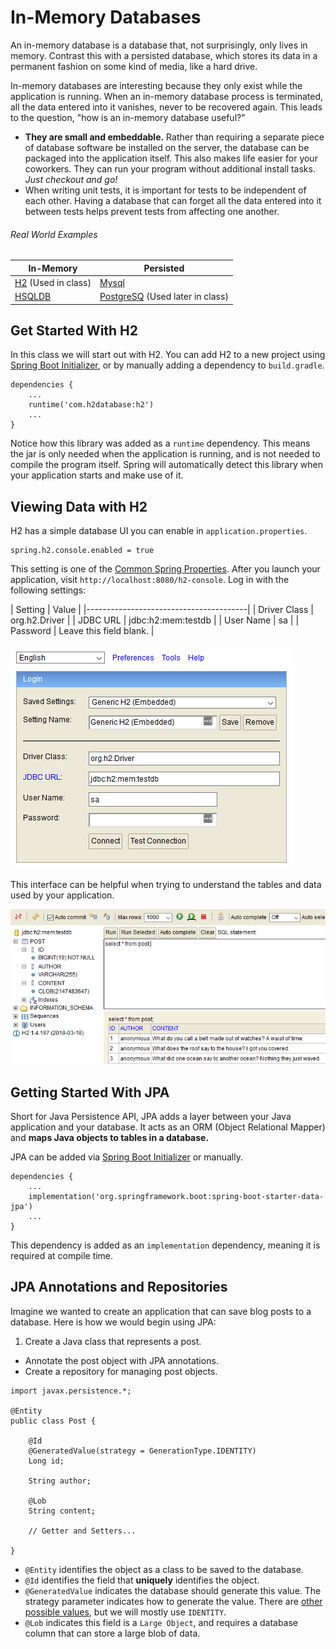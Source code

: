 # In-Memory Databases

An in-memory database is a database that, not surprisingly, only lives in
memory. Contrast this with a persisted database, which stores its data in a
permanent fashion on some kind of media, like a hard drive.

In-memory databases are interesting because they only exist while the
application is running. When an in-memory database process is terminated, all
the data entered into it vanishes, never to be recovered again. This leads to
the question, "how is an in-memory database useful?"

* **They are small and embeddable.** Rather than requiring a separate piece of
  database software be installed on the server, the database can be packaged
  into the application itself. This also makes life easier for your coworkers.
  They can run your program without additional install tasks. _Just checkout and
  go!_
* When writing unit tests, it is important for tests to be independent of each
  other. Having a database that can forget all the data entered into it between
  tests helps prevent tests from affecting one another.

###### Real World Examples

| In-Memory              | Persisted                         |
|------------------------|-----------------------------------|
| [H2] (Used in class)   | [Mysql]                           |
| [HSQLDB]               | [PostgreSQ] (Used later in class) |

## Get Started With H2

In this class we will start out with H2. You can add H2 to a new project using
[Spring Boot Initializer], or by manually adding a dependency to `build.gradle`.

    dependencies {
        ...
        runtime('com.h2database:h2')
        ...
    }

Notice how this library was added as a `runtime` dependency. This means the jar
is only needed when the application is running, and is not needed to compile the
program itself. Spring will automatically detect this library when your
application starts and make use of it.

## Viewing Data with H2

H2 has a simple database UI you can enable in `application.properties`.

    spring.h2.console.enabled = true

This setting is one of the [Common Spring Properties]. After you launch your
application, visit `http://localhost:8080/h2-console`. Log in with the following
settings:

| Setting      | Value                   |
|----------------------------------------|
| Driver Class | org.h2.Driver           |
| JDBC URL     | jdbc:h2:mem:testdb      |
| User Name    | sa                      |
| Password     | Leave this field blank. |

<img src="../images/h2-login.png"/>

This interface can be helpful when trying to understand the tables and data used
by your application.

<img src="../images/h2-console.png"/>

## Getting Started With JPA

Short for Java Persistence API, JPA adds a layer between your Java application
and your database. It acts as an ORM (Object Relational Mapper) and **maps Java
objects to tables in a database.**

JPA can be added via [Spring Boot Initializer] or manually.

    dependencies {
        ...
        implementation('org.springframework.boot:spring-boot-starter-data-jpa')
        ...
    }

This dependency is added as an `implementation` dependency, meaning it is
required at compile time.

## JPA Annotations and Repositories

Imagine we wanted to create an application that can save blog posts to a
database. Here is how we would begin using JPA:

1. Create a Java class that represents a post.
* Annotate the post object with JPA annotations.
* Create a repository for managing post objects.

```
import javax.persistence.*;

@Entity
public class Post {

    @Id
    @GeneratedValue(strategy = GenerationType.IDENTITY)
    Long id;

    String author;

    @Lob
    String content;

    // Getter and Setters...

}
```

* `@Entity` identifies the object as a class to be saved to the database.
* `@Id` identifies the field that **uniquely** identifies the object.
* `@GeneratedValue` indicates the database should generate this value. The
   strategy parameter indicates how to generate the value. There are [other
   possible values][GenerationType], but we will mostly use `IDENTITY`.
* `@Lob` indicates this field is a `Large Object`, and requires a database
  column that can store a large blob of data.


[h2]: http://www.h2database.com/html/main.html
[HSQLDB]: http://hsqldb.org/
[Mysql]: https://www.mysql.com/
[PostgreSQ]: https://www.postgresql.org/
[Common Spring Properties]: https://docs.spring.io/spring-boot/docs/current/reference/html/common-application-properties.html
[Spring Boot Initializer]: https://start.spring.io
[GenerationType]: https://docs.oracle.com/javaee/6/api/javax/persistence/GenerationType.html
